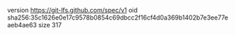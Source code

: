 version https://git-lfs.github.com/spec/v1
oid sha256:35c1626e0e17c9578b0854c69dbcc2f16cf4d0a369b1402b7e3ee77eaeb4ae63
size 317
